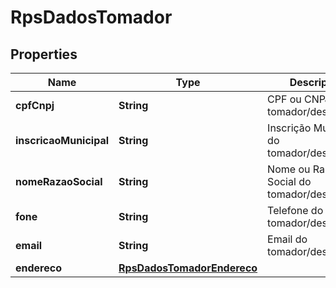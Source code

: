 

# RpsDadosTomador


## Properties

| Name | Type | Description | Notes |
|------------ | ------------- | ------------- | -------------|
|**cpfCnpj** | **String** | CPF ou CNPJ do tomador/destinatário. |  [optional] |
|**inscricaoMunicipal** | **String** | Inscrição Municipal do tomador/destinatário. |  [optional] |
|**nomeRazaoSocial** | **String** | Nome ou Razão Social do tomador/destinatário. |  |
|**fone** | **String** | Telefone do tomador/destinatário. |  [optional] |
|**email** | **String** | Email do tomador/destinatário. |  [optional] |
|**endereco** | [**RpsDadosTomadorEndereco**](RpsDadosTomadorEndereco.md) |  |  [optional] |



